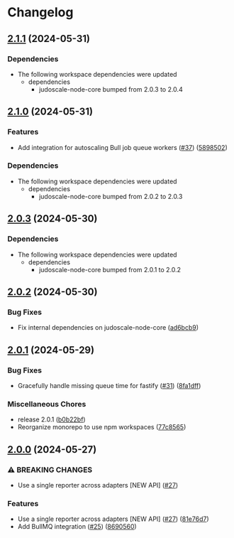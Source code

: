 # Changelog

## [2.1.1](https://github.com/judoscale/judoscale-node/compare/judoscale-fastify-v2.1.0...judoscale-fastify-v2.1.1) (2024-05-31)


### Dependencies

* The following workspace dependencies were updated
  * dependencies
    * judoscale-node-core bumped from 2.0.3 to 2.0.4

## [2.1.0](https://github.com/judoscale/judoscale-node/compare/judoscale-fastify-v2.0.3...judoscale-fastify-v2.1.0) (2024-05-31)


### Features

* Add integration for autoscaling Bull job queue workers ([#37](https://github.com/judoscale/judoscale-node/issues/37)) ([5898502](https://github.com/judoscale/judoscale-node/commit/58985020319f8d747c5ec4ce5c21e388d666f5f6))


### Dependencies

* The following workspace dependencies were updated
  * dependencies
    * judoscale-node-core bumped from 2.0.2 to 2.0.3

## [2.0.3](https://github.com/judoscale/judoscale-node/compare/judoscale-fastify-v2.0.2...judoscale-fastify-v2.0.3) (2024-05-30)


### Dependencies

* The following workspace dependencies were updated
  * dependencies
    * judoscale-node-core bumped from 2.0.1 to 2.0.2

## [2.0.2](https://github.com/judoscale/judoscale-node/compare/judoscale-fastify-v2.0.1...judoscale-fastify-v2.0.2) (2024-05-30)


### Bug Fixes

* Fix internal dependencies on judoscale-node-core ([ad6bcb9](https://github.com/judoscale/judoscale-node/commit/ad6bcb94561d913b67a6b5e2ed68a1477b1abeec))

## [2.0.1](https://github.com/judoscale/judoscale-node/compare/judoscale-fastify-v2.0.0...judoscale-fastify-v2.0.1) (2024-05-29)


### Bug Fixes

* Gracefully handle missing queue time for fastify ([#31](https://github.com/judoscale/judoscale-node/issues/31)) ([8fa1dff](https://github.com/judoscale/judoscale-node/commit/8fa1dff430e7cffc1f6dd97242734864145cf648))

### Miscellaneous Chores

* release 2.0.1 ([b0b22bf](https://github.com/judoscale/judoscale-node/commit/b0b22bf8dd8662d7ee4d0450abdbbf7462200492))
* Reorganize monorepo to use npm workspaces ([77c8565](https://github.com/judoscale/judoscale-node/commit/77c856565ce13859df057b73aec6f45044e9ffa6))

## [2.0.0](https://github.com/judoscale/judoscale-node/compare/judoscale-fastify-v1.3.0...judoscale-fastify-v2.0.0) (2024-05-27)


### ⚠ BREAKING CHANGES

* Use a single reporter across adapters [NEW API] ([#27](https://github.com/judoscale/judoscale-node/issues/27))

### Features

* Use a single reporter across adapters [NEW API] ([#27](https://github.com/judoscale/judoscale-node/issues/27)) ([81e76d7](https://github.com/judoscale/judoscale-node/commit/81e76d7f81c89919045649dc4109574503955304))
* Add BullMQ integration ([#25](https://github.com/judoscale/judoscale-node/issues/25)) ([8690560](https://github.com/judoscale/judoscale-node/commit/869056045d12465d1e75ac7254f9b2b55be520d7))
